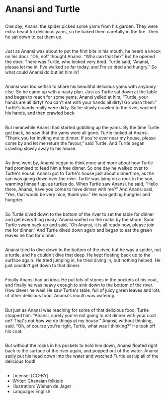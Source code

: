 # Anansi and Turtle

##
One day, Anansi the spider picked
some yams from his garden.
They were extra beautiful delicious
yams, so he baked them carefully in
the fire.
Then he sat down to eat them up.

##
Just as Anansi was about to put the
first bite in his mouth, he heard a
knock on his door. “Oh, no!”
thought Anansi. “Who can that be?”
But he opened the door.
There was Turtle, who looked very
tired. Turtle said, “Anansi, please let
me in. I've walked so far today, and
I'm so tired and hungry.”
So what could Anansi do but let him
in?

##
Anansi was too selfish to share his
beautiful delicious yams with
anybody else. So he came up with a
nasty plan.
Just as Turtle sat down at the table
and began to reach for some yams,
Anansi yelled at him, “Turtle, your
hands are all dirty! You can't eat
with your hands all dirty! Go wash
them.”
Turtle's hands really were dirty. So
he slowly crawled to the river,
washed his hands, and then crawled
back.

##
But meanwhile Anansi had started
gobbling up the yams. By the time
Turtle got back, he saw that the
yams were all gone.
Turtle looked at Anansi. “Thank you
for inviting me to dinner. If you're
ever near my house, please come
by and let me return the favour,”
said Turtle.
And Turtle began crawling slowly
away to his house.

##
As time went by, Anansi began to
think more and more about how
Turtle had promised to feed him a
free dinner. So one day he walked
over to Turtle's house.
Anansi got to Turtle's house just
about dinnertime, as the sun was
going down over the river. Turtle
was lying on a rock in the sun,
warming himself up, as turtles do.
When Turtle saw Anansi, he said,
“Hello there, Anansi, have you
come to have dinner with me?”
And Anansi said, “Yes, that would
be very nice, thank you.” He was
getting hungrier and hungrier.

##
So Turtle dived down to the bottom
of the river to set the table for
dinner and get everything ready.
Anansi waited on the rocks by the
shore.
Soon Turtle swam back up and said,
“Oh Anansi, it is all ready now,
please join me for dinner.” And
Turtle dived down again and began
to eat the green leaves he had for
dinner.

##
Anansi tried to dive down to the
bottom of the river, but he was a
spider, not a turtle, and he couldn't
dive that deep. He kept floating
back up to the surface again.
He tried jumping in, he tried diving
in, but nothing helped. He just
couldn't get down to that dinner.

##
Finally Anansi had an idea. He put
lots of stones in the pockets of his
coat, and finally he was heavy
enough to sink down to the bottom
of the river.
How clever he was!
He saw Turtle's table, full of juicy
green leaves and lots of other
delicious food. Anansi's mouth was
watering.

##
But just as Anansi was reaching for
some of that delicious food, Turtle
stopped him. “Anansi, surely you're
not going to eat dinner with your
coat on? That's not how we do
things at my house.”
Anansi, without thinking, said, “Oh,
of course you're right, Turtle, what
was I thinking?” He took off his
coat.

##
But without the rocks in his pockets
to hold him down, Anansi floated
right back to the surface of the river
again, and popped out of the water.
Anansi sadly put his head down into
the water and watched Turtle eat up
all of the delicious food!

##
* License: [CC-BY]
* Writer: Ghanaian folktale
* Illustration: Wiehan de Jager
* Language: English
